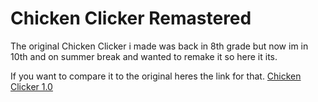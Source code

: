 # Chicken Clicker Remastered

The original Chicken Clicker i made was back in 8th grade but now im in 10th and on summer break and wanted to remake it so here it its.

If you want to compare it to the original heres the link for that.
[Chicken Clicker 1.0](https://github.com/EvaZeVolt/ChickenClicker)
